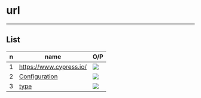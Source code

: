 # url

---

## List
|n|name|O/P|
|-|----|---|
|1|https://www.cypress.io/|<img src="https://i.imgur.com/Vi9CBl8.png">|
|2|[Configuration](https://docs.cypress.io/app/references/configuration#__docusaurus_skipToContent_fallback)|<img src="https://i.imgur.com/ERlfxag.png">|
|3|[type](https://docs.cypress.io/api/commands/type)|<img src="https://i.imgur.com/Bz1FWSE.png">|

